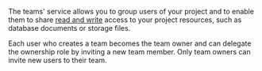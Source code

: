The teams' service allows you to group users of your project and to enable them to share [read and write](/docs/permissions) access to your project resources, such as database documents or storage files.

Each user who creates a team becomes the team owner and can delegate the ownership role by inviting a new team member. Only team owners can invite new users to their team.